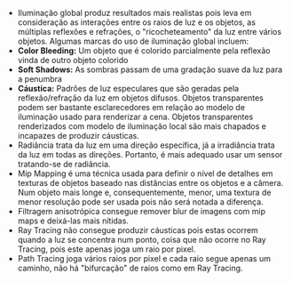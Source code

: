 - Iluminação global produz resultados mais realistas pois leva em consideração as interações entre os raios de luz e os objetos, as múltiplas reflexões e refrações, o "ricocheteamento" da luz entre vários objetos.
Algumas marcas do uso de iluminação global incluem:
- **Color Bleeding:** Um objeto que é colorido parcialmente pela reflexão vinda de outro objeto colorido
- **Soft Shadows:** As sombras passam de uma gradação suave da luz para a penumbra
- **Cáustica:** Padrões de luz especulares que são geradas pela reflexão/refração da luz em objetos difusos.
Objetos transparentes podem ser bastante esclarecedores em relação ao modelo de iluminação usado para renderizar a cena. Objetos transparentes renderizados com modelo de iluminação local são mais chapados e incapazes de produzir cáusticas.
- Radiância trata da luz em uma direção específica, já a irradiância trata da luz em todas as direções. Portanto, é mais adequado usar um sensor tratando-se de radiância.
- Mip Mapping é uma técnica usada para definir o nível de detalhes em texturas de objetos baseado nas distâncias entre os objetos e a câmera. Num objeto mais longe e, consequentemente, menor, uma textura de menor resolução pode ser usada pois não será notada a diferença.
- Filtragem anisotrópica consegue remover blur de imagens com mip maps e deixá-las mais nítidas.
- Ray Tracing não consegue produzir cáusticas pois estas ocorrem quando a luz se concentra num ponto, coisa que não ocorre no Ray Tracing, pois este apenas joga um raio por pixel.
- Path Tracing joga vários raios por pixel e cada raio segue apenas um caminho, não há "bifurcação" de raios como em Ray Tracing.